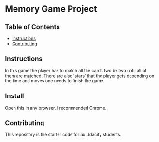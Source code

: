 # Memory Game Project

## Table of Contents

* [Instructions](#instructions)
* [Contributing](#contributing)

## Instructions

In this game the player has to match all the cards two by two until all of them are matched.
There are also 'stars' that the player gets depending on the time and moves one needs to finish the game.

## Install

Open this in any browser, I recommended Chrome.

## Contributing

This repository is the starter code for _all_ Udacity students.
